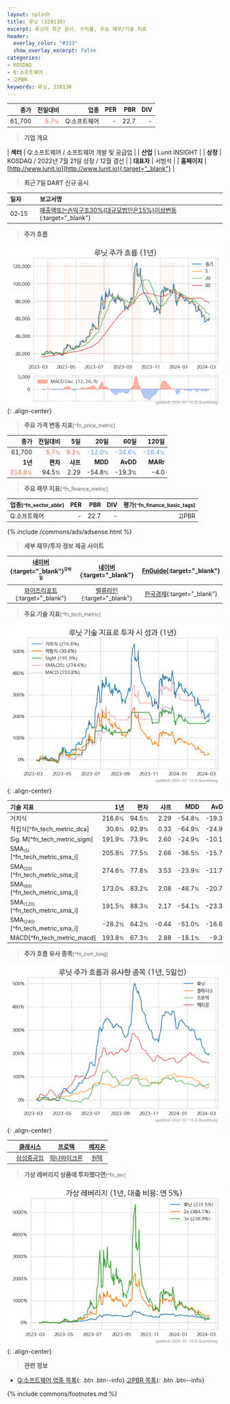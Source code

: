 ```yaml
---
layout: splash
title: 루닛 (328130)
excerpt: 루닛의 최근 공시, 수익률, 주요 재무/기술 지표
header:
  overlay_color: "#333"
  show_overlay_excerpt: false
categories:
- KOSDAQ
- Q:소프트웨어
- 고PBR
keywords: 루닛, 328130
---
```


| **종가** | **전일대비** | **업종** | **PER** | **PBR** | **DIV** |
| -------: | -----------: | -------: | ------: | ------: | ------: |
| 61,700 | <span style="color: tomato">5.7<small>%</small></span> | Q:소프트웨어 | - | 22.7 | - |

<!-- more -->


> **기업 개요**<a id="company"></a>

| <span style="white-space:nowrap;">**섹터**</span> | Q:소프트웨어 / 소프트웨어 개발 및 공급업 |
| <span style="white-space:nowrap;">**산업**</span> | Lunit INSIGHT |
| <span style="white-space:nowrap;">**상장**</span> | KOSDAQ / 2022년 7월 21일 상장 / 12월 결산 |
| <span style="white-space:nowrap;">**대표자**</span> | 서범석 |
| <span style="white-space:nowrap;">**홈페이지**</span> | [http://www.lunit.io](http://www.lunit.io){:target="_blank"} |


> **최근 7일 DART 신규 공시**<a id="dart"></a>

| **일자** |      | **보고서명** |
| :------- | :--- | :----------- |
| 02&#x2011;15 | | [매출액또는손익구조30%(대규모법인은15%)이상변동              ](https://dart.fss.or.kr/dsaf001/main.do?rcpNo=20240215900776){:target="_blank"} |


> **주가 흐름**<a id="price"></a>

![328130](/stock/images/328130.png){: .align-center}


> **주요 가격 변동 지표**<small>[^fn_price_metric]</small>

| **종가** | **전일대비** | **5일** | **20일** | **60일** | **120일** |
| -------: | -----------: | ------: | -------: | -------: | --------: |
| 61,700 | <span style="color: tomato">5.7<small>%</small></span> | <span style="color: tomato">9.2<small>%</small></span> | <span style="color: cornflowerblue">-12.0<small>%</small></span> | <span style="color: cornflowerblue">-34.6<small>%</small></span> | <span style="color: cornflowerblue">-16.4<small>%</small></span> |
| **1년** | **편차** | **샤프** | **MDD** | **AvDD** | **MARr** |
| <span style="color: tomato">216.6<small>%</small></span> | 94.5<small>%</small> | 2.29 | -54.8<small>%</small> | -19.3<small>%</small> | -4.0 |


> **주요 재무 지표**<small>[^fn_finance_metric]</small>

| **업종**<small>[^fn_sector_abbr]</small> | **PER** | **PBR** | **DIV** | **평가**<small>[^fn_finance_basic_tags]</small> |
| :--------------------------------------- | ------: | ------: | ------: | ----------------------------------------------: |
| Q:소프트웨어 | - | 22.7 | - | 고PBR |



{% include /commons/ads/adsense.html %}

> **세부 재무/투자 정보 제공 사이트**

| [네이버](https://m.stock.naver.com/domestic/stock/328130/finance/summary){:target="_blank"}<sup><small>모바일</small></sup> | [네이버](https://finance.naver.com/item/coinfo.naver?code=328130){:target="_blank"} | [FnGuide](https://comp.fnguide.com/SVO2/ASP/SVD_Invest.asp?gicode=A328130&MenuYn=Y){:target="_blank"} |
| :---: | :---: | :---: |
| [와이즈리포트](https://comp.wisereport.co.kr/company/c1040001.aspx?cmp_cd=328130){:target="_blank"} | [밸류라인](https://www.valueline.co.kr/finance/summary/328130){:target="_blank"} | [한국경제](https://markets.hankyung.com/stock/328130/financial-summary){:target="_blank"} |


> **주요 기술 지표**<small>[^fn_tech_metric]</small>


![328130](/stock/images/328130_tech.png){: .align-center}

| **기술 지표** | **1년** | **편차** | **샤프** | **MDD** | **AvDD** |
| :------------ | ------: | -----------: | -------: | ------: | -------: |
| 거치식 | 216.6<small>%</small> | 94.5<small>%</small> | 2.29 | -54.8<small>%</small> | -19.3<small>%</small> |
| 적립식[^fn_tech_metric_dca] | 30.6<small>%</small> | 92.9<small>%</small> | 0.33 | -64.9<small>%</small> | -24.9<small>%</small> |
| Sig. M[^fn_tech_metric_sigm] | 191.9<small>%</small> | 73.9<small>%</small> | 2.60 | -24.9<small>%</small> | -10.1<small>%</small> |
| SMA<small><sub>(5)</sub></small>[^fn_tech_metric_sma_i] | 205.8<small>%</small> | 77.5<small>%</small> | 2.66 | -36.5<small>%</small> | -15.7<small>%</small> |
| SMA<small><sub>(20)</sub></small>[^fn_tech_metric_sma_i] | 274.6<small>%</small> | 77.8<small>%</small> | 3.53 | -23.9<small>%</small> | -11.7<small>%</small> |
| SMA<small><sub>(60)</sub></small>[^fn_tech_metric_sma_i] | 173.0<small>%</small> | 83.2<small>%</small> | 2.08 | -46.7<small>%</small> | -20.7<small>%</small> |
| SMA<small><sub>(120)</sub></small>[^fn_tech_metric_sma_i] | 191.5<small>%</small> | 88.3<small>%</small> | 2.17 | -54.1<small>%</small> | -23.3<small>%</small> |
| SMA<small><sub>(240)</sub></small>[^fn_tech_metric_sma_i] | -28.2<small>%</small> | 64.2<small>%</small> | -0.44 | -51.0<small>%</small> | -16.6<small>%</small> |
| MACD[^fn_tech_metric_macd] | 193.8<small>%</small> | 67.3<small>%</small> | 2.88 | -18.1<small>%</small> | -9.3<small>%</small> |


> **주가 흐름 유사 종목**<a id="corr"></a><small>[^fn_corr_long]</small>

![328130](/stock/images/328130_corr.png){: .align-center}

|       | [클래시스](/214150/) | [프로텍](/053610/) | [메지온](/140410/) |
| :---: | :------------------------------------: | :------------------------------------: | :------------------------------------: |
|       | [삼성중공업](/010140/) | [하나마이크론](/067310/) | [원텍](/336570/) |


> **가상 레버리지 상품에 투자했다면**<a id="2x"></a><small>[^fn_lev]</small>

![328130](/stock/images/328130_2x.png){: .align-center}


> **관련 정보**

- [Q:소프트웨어 업종 목록](/stats/sector/kosdaq_업종_소프트웨어_종목/){: .btn .btn--info} [고PBR 목록](/fn/fn_high_pbr/){: .btn .btn--info}

{% include commons/footnotes.md %}